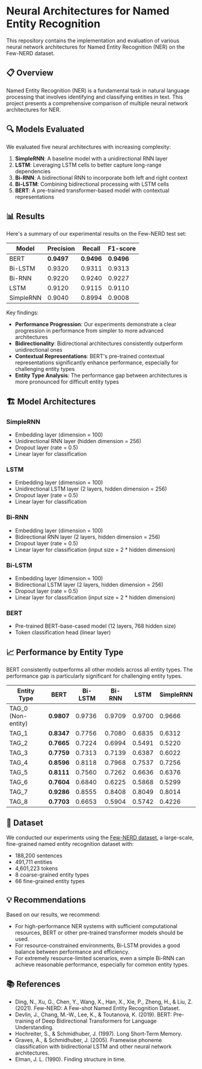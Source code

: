 # Neural Architectures for Named Entity Recognition

This repository contains the implementation and evaluation of various neural network architectures for Named Entity Recognition (NER) on the Few-NERD dataset.

## 📋 Overview

Named Entity Recognition (NER) is a fundamental task in natural language processing that involves identifying and classifying entities in text. This project presents a comprehensive comparison of multiple neural network architectures for NER.

## 🔍 Models Evaluated

We evaluated five neural architectures with increasing complexity:

1. **SimpleRNN**: A baseline model with a unidirectional RNN layer
2. **LSTM**: Leveraging LSTM cells to better capture long-range dependencies
3. **Bi-RNN**: A bidirectional RNN to incorporate both left and right context
4. **Bi-LSTM**: Combining bidirectional processing with LSTM cells
5. **BERT**: A pre-trained transformer-based model with contextual representations

## 📊 Results

Here's a summary of our experimental results on the Few-NERD test set:

| Model | Precision | Recall | F1-score |
|-------|-----------|--------|----------|
| BERT | **0.9497** | **0.9496** | **0.9496** |
| Bi-LSTM | 0.9320 | 0.9311 | 0.9313 |
| Bi-RNN | 0.9220 | 0.9240 | 0.9227 |
| LSTM | 0.9120 | 0.9115 | 0.9110 |
| SimpleRNN | 0.9040 | 0.8994 | 0.9008 |

Key findings:
- **Performance Progression**: Our experiments demonstrate a clear progression in performance from simpler to more advanced architectures
- **Bidirectionality**: Bidirectional architectures consistently outperform unidirectional ones
- **Contextual Representations**: BERT's pre-trained contextual representations significantly enhance performance, especially for challenging entity types
- **Entity Type Analysis**: The performance gap between architectures is more pronounced for difficult entity types

## 🏗️ Model Architectures

### SimpleRNN
- Embedding layer (dimension = 100)
- Unidirectional RNN layer (hidden dimension = 256)
- Dropout layer (rate = 0.5)
- Linear layer for classification

### LSTM
- Embedding layer (dimension = 100)
- Unidirectional LSTM layer (2 layers, hidden dimension = 256)
- Dropout layer (rate = 0.5)
- Linear layer for classification

### Bi-RNN
- Embedding layer (dimension = 100)
- Bidirectional RNN layer (2 layers, hidden dimension = 256)
- Dropout layer (rate = 0.5)
- Linear layer for classification (input size = 2 * hidden dimension)

### Bi-LSTM
- Embedding layer (dimension = 100)
- Bidirectional LSTM layer (2 layers, hidden dimension = 256)
- Dropout layer (rate = 0.5)
- Linear layer for classification (input size = 2 * hidden dimension)

### BERT
- Pre-trained BERT-base-cased model (12 layers, 768 hidden size)
- Token classification head (linear layer)

## 📈 Performance by Entity Type

BERT consistently outperforms all other models across all entity types. The performance gap is particularly significant for challenging entity types.

| Entity Type | BERT | Bi-LSTM | Bi-RNN | LSTM | SimpleRNN |
|-------------|------|---------|--------|------|-----------|
| TAG_0 (Non-entity) | **0.9807** | 0.9736 | 0.9709 | 0.9700 | 0.9666 |
| TAG_1 | **0.8347** | 0.7756 | 0.7080 | 0.6835 | 0.6312 |
| TAG_2 | **0.7665** | 0.7224 | 0.6994 | 0.5491 | 0.5220 |
| TAG_3 | **0.7759** | 0.7313 | 0.7139 | 0.6387 | 0.6022 |
| TAG_4 | **0.8596** | 0.8118 | 0.7968 | 0.7537 | 0.7256 |
| TAG_5 | **0.8111** | 0.7560 | 0.7262 | 0.6636 | 0.6376 |
| TAG_6 | **0.7604** | 0.6840 | 0.6225 | 0.5868 | 0.5299 |
| TAG_7 | **0.9286** | 0.8555 | 0.8408 | 0.8049 | 0.8014 |
| TAG_8 | **0.7703** | 0.6653 | 0.5904 | 0.5742 | 0.4226 |

## 💾 Dataset

We conducted our experiments using the [Few-NERD dataset](https://paperswithcode.com/dataset/few-nerd), a large-scale, fine-grained named entity recognition dataset with:
- 188,200 sentences
- 491,711 entities
- 4,601,223 tokens
- 8 coarse-grained entity types
- 66 fine-grained entity types

## 💡 Recommendations

Based on our results, we recommend:

- For high-performance NER systems with sufficient computational resources, BERT or other pre-trained transformer models should be used.
- For resource-constrained environments, Bi-LSTM provides a good balance between performance and efficiency.
- For extremely resource-limited scenarios, even a simple Bi-RNN can achieve reasonable performance, especially for common entity types.



## 📚 References

- Ding, N., Xu, G., Chen, Y., Wang, X., Han, X., Xie, P., Zheng, H., & Liu, Z. (2021). Few-NERD: A Few-shot Named Entity Recognition Dataset.
- Devlin, J., Chang, M.-W., Lee, K., & Toutanova, K. (2019). BERT: Pre-training of Deep Bidirectional Transformers for Language Understanding.
- Hochreiter, S., & Schmidhuber, J. (1997). Long Short-Term Memory.
- Graves, A., & Schmidhuber, J. (2005). Framewise phoneme classification with bidirectional LSTM and other neural network architectures.
- Elman, J. L. (1990). Finding structure in time.

